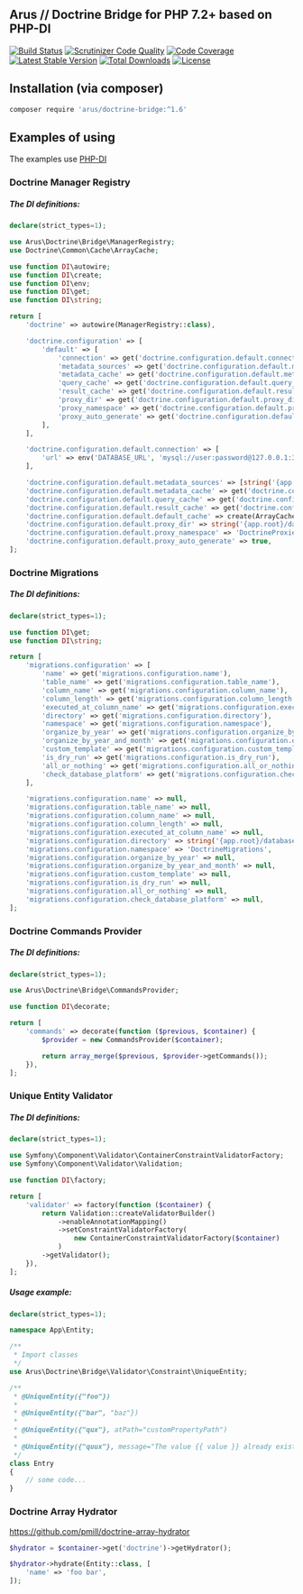 ## Arus // Doctrine Bridge for PHP 7.2+ based on PHP-DI

[![Build Status](https://scrutinizer-ci.com/g/autorusltd/doctrine-bridge/badges/build.png?b=master)](https://scrutinizer-ci.com/g/autorusltd/doctrine-bridge/build-status/master)
[![Scrutinizer Code Quality](https://scrutinizer-ci.com/g/autorusltd/doctrine-bridge/badges/quality-score.png?b=master)](https://scrutinizer-ci.com/g/autorusltd/doctrine-bridge/?branch=master)
[![Code Coverage](https://scrutinizer-ci.com/g/autorusltd/doctrine-bridge/badges/coverage.png?b=master)](https://scrutinizer-ci.com/g/autorusltd/doctrine-bridge/?branch=master)
[![Latest Stable Version](https://poser.pugx.org/arus/doctrine-bridge/v/stable)](https://packagist.org/packages/arus/doctrine-bridge)
[![Total Downloads](https://poser.pugx.org/arus/doctrine-bridge/downloads)](https://packagist.org/packages/arus/doctrine-bridge)
[![License](https://poser.pugx.org/arus/doctrine-bridge/license)](https://packagist.org/packages/arus/doctrine-bridge)

## Installation (via composer)

```bash
composer require 'arus/doctrine-bridge:^1.6'
```

## Examples of using

The examples use [PHP-DI](http://php-di.org/)

### Doctrine Manager Registry

##### The DI definitions:

```php
declare(strict_types=1);

use Arus\Doctrine\Bridge\ManagerRegistry;
use Doctrine\Common\Cache\ArrayCache;

use function DI\autowire;
use function DI\create;
use function DI\env;
use function DI\get;
use function DI\string;

return [
    'doctrine' => autowire(ManagerRegistry::class),

    'doctrine.configuration' => [
        'default' => [
            'connection' => get('doctrine.configuration.default.connection'),
            'metadata_sources' => get('doctrine.configuration.default.metadata_sources'),
            'metadata_cache' => get('doctrine.configuration.default.metadata_cache'),
            'query_cache' => get('doctrine.configuration.default.query_cache'),
            'result_cache' => get('doctrine.configuration.default.result_cache'),
            'proxy_dir' => get('doctrine.configuration.default.proxy_dir'),
            'proxy_namespace' => get('doctrine.configuration.default.proxy_namespace'),
            'proxy_auto_generate' => get('doctrine.configuration.default.proxy_auto_generate'),
        ],
    ],

    'doctrine.configuration.default.connection' => [
        'url' => env('DATABASE_URL', 'mysql://user:password@127.0.0.1:3306/acme'),
    ],

    'doctrine.configuration.default.metadata_sources' => [string('{app.root}/src/Entity')],
    'doctrine.configuration.default.metadata_cache' => get('doctrine.configuration.default.default_cache'),
    'doctrine.configuration.default.query_cache' => get('doctrine.configuration.default.default_cache'),
    'doctrine.configuration.default.result_cache' => get('doctrine.configuration.default.default_cache'),
    'doctrine.configuration.default.default_cache' => create(ArrayCache::class),
    'doctrine.configuration.default.proxy_dir' => string('{app.root}/database/proxies'),
    'doctrine.configuration.default.proxy_namespace' => 'DoctrineProxies',
    'doctrine.configuration.default.proxy_auto_generate' => true,
];
```

### Doctrine Migrations

##### The DI definitions:

```php
declare(strict_types=1);

use function DI\get;
use function DI\string;

return [
    'migrations.configuration' => [
        'name' => get('migrations.configuration.name'),
        'table_name' => get('migrations.configuration.table_name'),
        'column_name' => get('migrations.configuration.column_name'),
        'column_length' => get('migrations.configuration.column_length'),
        'executed_at_column_name' => get('migrations.configuration.executed_at_column_name'),
        'directory' => get('migrations.configuration.directory'),
        'namespace' => get('migrations.configuration.namespace'),
        'organize_by_year' => get('migrations.configuration.organize_by_year'),
        'organize_by_year_and_month' => get('migrations.configuration.organize_by_year_and_month'),
        'custom_template' => get('migrations.configuration.custom_template'),
        'is_dry_run' => get('migrations.configuration.is_dry_run'),
        'all_or_nothing' => get('migrations.configuration.all_or_nothing'),
        'check_database_platform' => get('migrations.configuration.check_database_platform'),
    ],

    'migrations.configuration.name' => null,
    'migrations.configuration.table_name' => null,
    'migrations.configuration.column_name' => null,
    'migrations.configuration.column_length' => null,
    'migrations.configuration.executed_at_column_name' => null,
    'migrations.configuration.directory' => string('{app.root}/database/migrations'),
    'migrations.configuration.namespace' => 'DoctrineMigrations',
    'migrations.configuration.organize_by_year' => null,
    'migrations.configuration.organize_by_year_and_month' => null,
    'migrations.configuration.custom_template' => null,
    'migrations.configuration.is_dry_run' => null,
    'migrations.configuration.all_or_nothing' => null,
    'migrations.configuration.check_database_platform' => null,
];
```

### Doctrine Commands Provider

##### The DI definitions:

```php
declare(strict_types=1);

use Arus\Doctrine\Bridge\CommandsProvider;

use function DI\decorate;

return [
    'commands' => decorate(function ($previous, $container) {
        $provider = new CommandsProvider($container);

        return array_merge($previous, $provider->getCommands());
    }),
];
```

### Unique Entity Validator

##### The DI definitions:

```php
declare(strict_types=1);

use Symfony\Component\Validator\ContainerConstraintValidatorFactory;
use Symfony\Component\Validator\Validation;

use function DI\factory;

return [
    'validator' => factory(function ($container) {
        return Validation::createValidatorBuilder()
            ->enableAnnotationMapping()
            ->setConstraintValidatorFactory(
                new ContainerConstraintValidatorFactory($container)
            )
        ->getValidator();
    }),
];
```

##### Usage example:

```php
declare(strict_types=1);

namespace App\Entity;

/**
 * Import classes
 */
use Arus\Doctrine\Bridge\Validator\Constraint\UniqueEntity;

/**
 * @UniqueEntity({"foo"})
 * 
 * @UniqueEntity({"bar", "baz"})
 * 
 * @UniqueEntity({"qux"}, atPath="customPropertyPath")
 * 
 * @UniqueEntity({"quux"}, message="The value {{ value }} already exists!")
 */
class Entry
{
    // some code...
}
```

### Doctrine Array Hydrator

https://github.com/pmill/doctrine-array-hydrator

```php
$hydrator = $container->get('doctrine')->getHydrator();

$hydrator->hydrate(Entity::class, [
    'name' => 'foo bar',
]);
```
